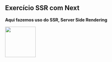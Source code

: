 <h2>Exercício SSR com Next</h2>
<p><b>Aqui fazemos uso do SSR, Server Side Rendering</b></p>
<img width="100" src="https://miro.medium.com/max/2000/1*ua0mkVh3JEL2-I8MJD2IRw.png" />
